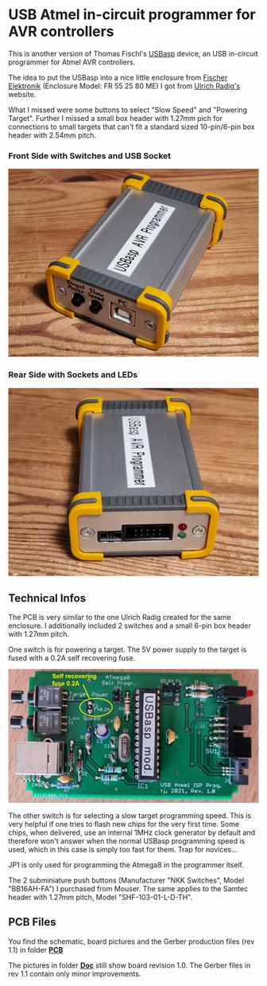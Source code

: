 # USB Atmel in-circuit programmer for AVR controllers #

This is another version of Thomas Fischl's [USBasp](https://www.fischl.de/usbasp/) device, an USB in-circuit programmer for Atmel AVR controllers.

The idea to put the USBasp into a nice little enclosure from [Fischer Elektronik](https://www.fischerelektronik.de) (Enclosure Model: FR 55 25 80 ME) I got from [Ulrich Radig's](https://www.ulrichradig.de/home/index.php/avr/usb-avr-prog) website.

What I missed were some buttons to select "Slow Speed" and "Powering Target". Further I missed a small box header with 1.27mm pich for connections to small targets that can't fit a standard sized 10-pin/6-pin box header with 2.54mm pitch.

### Front Side with Switches and USB Socket ###
  
![github](https://github.com/yellobyte/USB-Atmel-In-Circuit-Programmer/raw/main/Doc/USBaspPic1.jpg)
  
### Rear Side with Sockets and LEDs ###
  
![github](https://github.com/yellobyte/USB-Atmel-In-Circuit-Programmer/raw/main/Doc/USBaspPic4.jpg)
  
## Technical Infos ##

The PCB is very similar to the one Ulrich Radig created for the same enclosure. I additionally included 2 switches and a small 6-pin box header with 1.27mm pitch.

One switch is for powering a target. The 5V power supply to the target is fused with a 0.2A self recovering fuse.
  
![github](https://github.com/yellobyte/USB-Atmel-In-Circuit-Programmer/raw/main/Doc/PCB-Top.jpg)
  
The other switch is for selecting a slow target programming speed. This is very helpful if one tries to flash new chips for the very first time. Some chips, when delivered, use an internal 1MHz clock generator by default and therefore won't answer when the normal USBasp programming speed is used, which in this case is simply too fast for them. Trap for novices...

JP1 is only used for programming the Atmega8 in the programmer itself.

The 2 subminiature push buttons (Manufacturer "NKK Switches", Model "BB16AH-FA") I purchased from Mouser. The same applies to the Samtec header with 1.27mm pitch, Model "SHF-103-01-L-D-TH".

## PCB Files ##

You find the schematic, board pictures and the Gerber production files (rev 1.1) in folder [**PCB**](https://github.com/yellobyte/USB-Atmel-In-Circuit-Programmer/blob/main/PCB)

The pictures in folder [**Doc**](https://github.com/yellobyte/USB-Atmel-In-Circuit-Programmer/blob/main/Doc) still show board revision 1.0. The Gerber files in rev 1.1 contain only minor improvements.
   

